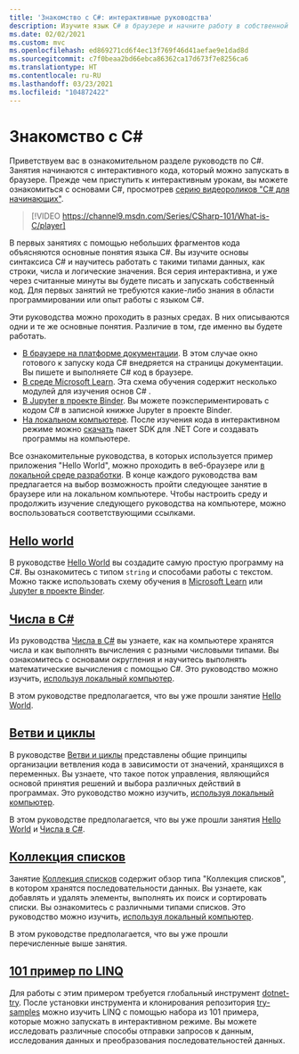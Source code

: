```yaml
---
title: 'Знакомство с C#: интерактивные руководства'
description: Изучите язык C# в браузере и начните работу в собственной среде разработки
ms.date: 02/02/2021
ms.custom: mvc
ms.openlocfilehash: ed869271cd6f4ec13f769f46d41aefae9e1dad8d
ms.sourcegitcommit: c7f0beaa2bd66ebca86362ca17d673f7e8256ca6
ms.translationtype: HT
ms.contentlocale: ru-RU
ms.lasthandoff: 03/23/2021
ms.locfileid: "104872422"
---
```

# <a name="introduction-to-c"></a>Знакомство с C\#

Приветствуем вас в ознакомительном разделе руководств по C#. Занятия начинаются с интерактивного кода, который можно запускать в браузере. Прежде чем приступить к интерактивным урокам, вы можете ознакомиться с основами C#, просмотрев [серию видеороликов "C# для начинающих"](https://aka.ms/dotnet3-csharp).

<!--markdownlint-disable MD034 -->
> [!VIDEO https://channel9.msdn.com/Series/CSharp-101/What-is-C/player]

В первых занятиях с помощью небольших фрагментов кода объясняются основные понятия языка C#. Вы изучите основы синтаксиса C# и научитесь работать с такими типами данных, как строки, числа и логические значения. Вся серия интерактивна, и уже через считанные минуты вы будете писать и запускать собственный код. Для первых занятий не требуются какие-либо знания в области программировании или опыт работы с языком C#.

Эти руководства можно проходить в разных средах. В них описываются одни и те же основные понятия. Различие в том, где именно вы будете работать.

- [В браузере на платформе документации](hello-world.yml). В этом случае окно готового к запуску кода C# внедряется на страницы документации. Вы пишете и выполняете C# код в браузере.
- [В среде Microsoft Learn](/learn/paths/csharp-first-steps/). Эта схема обучения содержит несколько модулей для изучения основ C# .
- [В Jupyter в проекте Binder](https://mybinder.org/v2/gh/dotnet/try-samples/master?filepath=hello-csharp%2Fhello-world.ipynb). Вы можете поэкспериментировать с кодом C# в записной книжке Jupyter в проекте Binder.
- [На локальном компьютере](numbers-in-csharp-local.md). После изучения кода в интерактивном режиме можно [скачать](https://dotnet.microsoft.com/download) пакет SDK для .NET Core и создавать программы на компьютере.

Все ознакомительные руководства, в которых используется пример приложения "Hello World", можно проходить в веб-браузере или [в локальной среде разработки](local-environment.md). В конце каждого руководства вам предлагается на выбор возможность пройти следующее занятие в браузере или на локальном компьютере. Чтобы настроить среду и продолжить изучение следующего руководства на компьютере, можно воспользоваться соответствующими ссылками.

## <a name="hello-world"></a>[Hello world](hello-world.yml)

В руководстве [Hello World](hello-world.yml) вы создадите самую простую программу на C#. Вы ознакомитесь с типом `string` и способами работы с текстом. Можно также использовать схему обучения в [Microsoft Learn](/learn/paths/csharp-first-steps/) или [Jupyter в проекте Binder](https://mybinder.org/v2/gh/dotnet/try-samples/master?filepath=hello-csharp%2Fhello-world.ipynb).

## <a name="numbers-in-c"></a>[Числа в C#](numbers-in-csharp.yml)

Из руководства [Числа в C#](numbers-in-csharp.yml) вы узнаете, как на компьютере хранятся числа и как выполнять вычисления с разными числовыми типами. Вы ознакомитесь с основами округления и научитесь выполнять математические вычисления с помощью C#. Это руководство можно изучить, [используя локальный компьютер](numbers-in-csharp-local.md).

В этом руководстве предполагается, что вы уже прошли занятие [Hello World](hello-world.yml).

## <a name="branches-and-loops"></a>[Ветви и циклы](branches-and-loops.yml)

В руководстве [Ветви и циклы](branches-and-loops.yml) представлены общие принципы организации ветвления кода в зависимости от значений, хранящихся в переменных. Вы узнаете, что такое поток управления, являющийся основой принятия решений и выбора различных действий в программах. Это руководство можно изучить, [используя локальный компьютер](branches-and-loops-local.md).

В этом руководстве предполагается, что вы уже прошли занятия [Hello World](hello-world.yml) и [Числа в C#](numbers-in-csharp.yml).

## <a name="list-collection"></a>[Коллекция списков](list-collection.yml)

Занятие [Коллекция списков](list-collection.yml) содержит обзор типа "Коллекция списков", в котором хранятся последовательности данных. Вы узнаете, как добавлять и удалять элементы, выполнять их поиск и сортировать списки. Вы ознакомитесь с различными типами списков. Это руководство можно изучить, [используя локальный компьютер](arrays-and-collections.md).

В этом руководстве предполагается, что вы уже прошли перечисленные выше занятия.

## <a name="101-linq-samples"></a>[101 пример по LINQ](https://github.com/dotnet/try-samples/tree/main/101-linq-samples)

Для работы с этим примером требуется глобальный инструмент [dotnet-try](https://github.com/dotnet/try/blob/main/README.md#setup). После установки инструмента и клонирования репозитория [try-samples](https://github.com/dotnet/try-samples) можно изучить LINQ с помощью набора из 101 примера, которые можно запускать в интерактивном режиме. Вы можете исследовать различные способы отправки запросов к данным, исследования данных и преобразования последовательностей данных.
